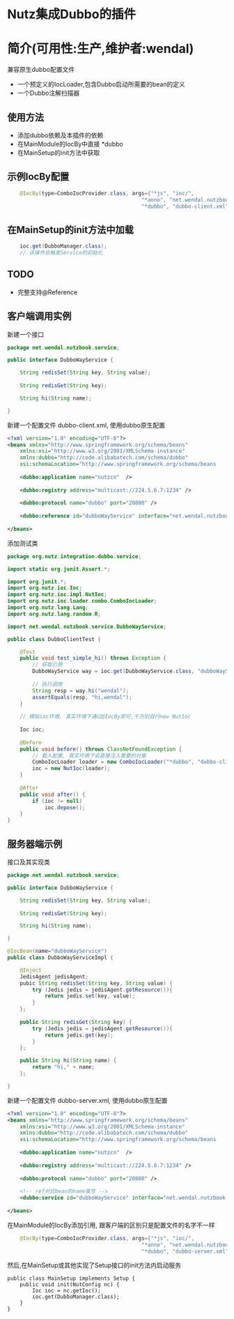 Nutz集成Dubbo的插件
======================

简介(可用性:生产,维护者:wendal)
==================================

兼容原生dubbo配置文件

* 一个预定义的IocLoader,包含Dubbo启动所需要的bean的定义
* 一个Dubbo注解扫描器

使用方法
-------------------------

* 添加dubbo依赖及本插件的依赖
* 在MainModule的IocBy中直接 *dubbo
* 在MainSetup的init方法中获取

示例IocBy配置
----------------------------------------------

```java
	@IocBy(type=ComboIocProvider.class, args={"*js", "ioc/",
										   "*anno", "net.wendal.nutzbook",
										   "*dubbo", "dubbo-client.xml"}) // 配置文件的路径
```
								   
在MainSetup的init方法中加载
-----------------------------------------------

```java
	ioc.get(DubboManager.class);
	// 该操作会触发Service的初始化
```

TODO
-------------------------------------------------

* 完整支持@Reference

客户端调用实例
--------------------------------------------------

新建一个接口 

```java
package net.wendal.nutzbook.service;

public interface DubboWayService {

    String redisSet(String key, String value);
    
    String redisGet(String key);

    String hi(String name);

}
```

新建一个配置文件 dubbo-client.xml, 使用dubbo原生配置

```xml
<?xml version="1.0" encoding="UTF-8"?>
<beans xmlns="http://www.springframework.org/schema/beans"
    xmlns:xsi="http://www.w3.org/2001/XMLSchema-instance"
    xmlns:dubbo="http://code.alibabatech.com/schema/dubbo"
    xsi:schemaLocation="http://www.springframework.org/schema/beans        http://www.springframework.org/schema/beans/spring-beans.xsd        http://code.alibabatech.com/schema/dubbo        http://code.alibabatech.com/schema/dubbo/dubbo.xsd">
 
    <dubbo:application name="nutzcn"  />
 
    <dubbo:registry address="multicast://224.5.6.7:1234" />
 
    <dubbo:protocol name="dubbo" port="20880" />
 
    <dubbo:reference id="dubboWayService" interface="net.wendal.nutzbook.service.DubboWayService" url="dubbo://nutz.cn:20880/net.wendal.nutzbook.service.DubboWayService"/>
 
</beans>
```

添加测试类

```java
package org.nutz.integration.dubbo.service;

import static org.junit.Assert.*;

import org.junit.*;
import org.nutz.ioc.Ioc;
import org.nutz.ioc.impl.NutIoc;
import org.nutz.ioc.loader.combo.ComboIocLoader;
import org.nutz.lang.Lang;
import org.nutz.lang.random.R;

import net.wendal.nutzbook.service.DubboWayService;

public class DubboClientTest {

    @Test
    public void test_simple_hi() throws Exception {
        // 获取引用
        DubboWayService way = ioc.get(DubboWayService.class, "dubboWayService");
        
        // 执行调用
        String resp = way.hi("wendal");
        assertEquals(resp, "hi,wendal");
    }
    
    // 模拟ioc环境. 真实环境下通过@IocBy即可,千万别自行new NutIoc
    
    Ioc ioc;
    
    @Before
    public void before() throws ClassNotFoundException {
        // 载入配置, 真实环境下会直接注入需要的对象
        ComboIocLoader loader = new ComboIocLoader("*dubbo", "dubbo-client.xml");
        ioc = new NutIoc(loader);
    }
    
    @After
    public void after() {
        if (ioc != null)
            ioc.depose();
    }
}
```

服务器端示例
--------------------------------------------------

接口及其实现类 

```java
package net.wendal.nutzbook.service;

public interface DubboWayService {

    String redisSet(String key, String value);
    
    String redisGet(String key);

    String hi(String name);

}

@IocBean(name="dubboWayService")
public class DubboWayServiceImpl {

	@Inject
	JedisAgent jedisAgent;
    pubic String redisSet(String key, String value) {
        try (Jedis jedis = jedisAgent.getResource()){
        	return jedis.set(key, value);
        }
    };
    
    public String redisGet(String key) {
    	try (Jedis jedis = jedisAgent.getResource()){
        	return jedis.get(key);
        }
    };

    public String hi(String name) {
    	return "hi," + name;
    };

}
```

新建一个配置文件 dubbo-server.xml, 使用dubbo原生配置

```xml
<?xml version="1.0" encoding="UTF-8"?>
<beans xmlns="http://www.springframework.org/schema/beans"
    xmlns:xsi="http://www.w3.org/2001/XMLSchema-instance"
    xmlns:dubbo="http://code.alibabatech.com/schema/dubbo"
    xsi:schemaLocation="http://www.springframework.org/schema/beans        http://www.springframework.org/schema/beans/spring-beans.xsd        http://code.alibabatech.com/schema/dubbo        http://code.alibabatech.com/schema/dubbo/dubbo.xsd">
 
    <dubbo:application name="nutzcn"  />
 
    <dubbo:registry address="multicast://224.5.6.7:1234" />
 
    <dubbo:protocol name="dubbo" port="20880" />
 
    <!-- ref对应bean的name属性 -->
    <dubbo:service id="dubboWayService" interface="net.wendal.nutzbook.service.DubboWayService" ref="dubboWayService"/>
 
</beans>
```

在MainModule的IocBy添加引用, 跟客户端的区别只是配置文件的名字不一样

```java
	@IocBy(type=ComboIocProvider.class, args={"*js", "ioc/",
										   "*anno", "net.wendal.nutzbook",
										   "*dubbo", "dubbo-server.xml"})
```

然后,在MainSetup或其他实现了Setup接口的init方法内启动服务

```
public class MainSetup implements Setup {
	public void init(NutConfig nc) {
		Ioc ioc = nc.getIoc();
		ioc.get(DubboManager.class);
	}
}
```